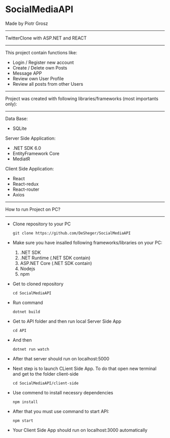 # SocialMediaAPI
Made by Piotr Grosz
***********************************
TwitterClone with ASP.NET and REACT
***********************************

This project contain functions like:
* Login / Register new account
* Create / Delete own Posts
* Message APP
* Review own User Profile 
* Review all posts from other Users

*******************************************************************************
Project was created with following libraries/frameworks (most importants only):
*******************************************************************************

Data Base:
* SQLite

Server Side Application:
* .NET SDK 6.0
* EntityFramework Core
* MediatR

Client Side Application:
* React
* React-redux
* React-router
* Axios

*************************
How to run Project on PC?
*************************

* Clone repository to your PC

      git clone https://github.com/DeSheger/SocialMediaAPI

* Make sure you have insalled following frameworks/libraries on your PC:

  1.  .NET SDK
  2.  .NET Runtime (.NET SDK contain)
  3.  ASP.NET Core (.NET SDK contain)
  4.  Nodejs
  5.  npm

* Get to cloned repository

      cd SocialMediaAPI

* Run command

      dotnet build

* Get to API folder and then run local Server Side App

      cd API
  
* And then

      dotnet run watch

* After that server should run on localhost:5000
* Next step is to launch CLient Side App. To do that open new terminal and get to the folder client-side

      cd SocialMediaAPI/client-side

* Use commend to install necessry dependencies

      npm install

* After that you must use command to start API:

      npm start

* Your Client Side App should run on localhost:3000 automatically
 
  
